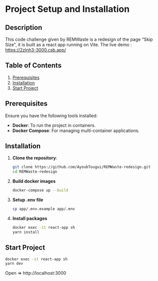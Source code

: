 # Project Setup and Installation

## Description

This code challenge given by
REMWaste is a redesign of the page "Skip Size", it is built as a react app running on Vite.
The live demo : https://2zlnh3-3000.csb.app/

## Table of Contents

1. [Prerequisites](#prerequisites)
2. [Installation](#installation)
3. [Start Project](#start-project)

## Prerequisites

Ensure you have the following tools installed:

- **Docker**: To run the project in containers.
- **Docker Compose**: For managing multi-container applications.

## Installation

1. **Clone the repository**:

   ```bash
   git clone https://github.com/AyoubTougui/REMWaste-redesign.git
   cd REMWaste-redesign
   ```

2. **Build docker images**

   ```bash
   docker-compose up --build
   ```

3. **Setup .env file**

   ```bash
   cp app/.env.example app/.env
   ```

4. **Install packages**

   ```bash
   docker exec -it react-app sh
   yarn install
   ```

## Start Project

```bash
docker exec -it react-app sh
yarn dev
```

Open => http://localhost:3000
